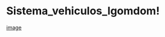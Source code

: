 # Sistema_vehiculos_lgomdom!
[image](https://github.com/user-attachments/assets/ab034053-3b41-42e7-a4c6-264ea519893f)
